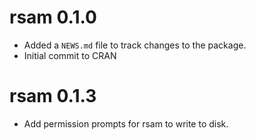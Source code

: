 # rsam 0.1.0

* Added a `NEWS.md` file to track changes to the package.
* Initial commit to CRAN

# rsam 0.1.3

* Add permission prompts for rsam to write to disk.

